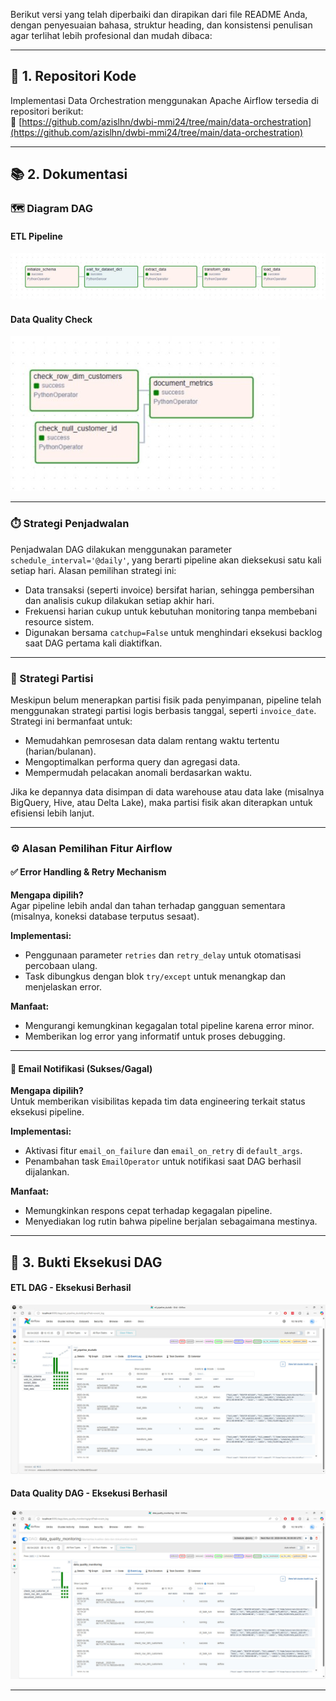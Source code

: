 Berikut versi yang telah diperbaiki dan dirapikan dari file README Anda, dengan penyesuaian bahasa, struktur heading, dan konsistensi penulisan agar terlihat lebih profesional dan mudah dibaca:

---

## 📁 1. Repositori Kode

Implementasi Data Orchestration menggunakan Apache Airflow tersedia di repositori berikut:  
🔗 [https://github.com/azislhn/dwbi-mmi24/tree/main/data-orchestration](https://github.com/azislhn/dwbi-mmi24/tree/main/data-orchestration)

---

## 📚 2. Dokumentasi

### 🗺️ Diagram DAG

#### ETL Pipeline
<img src="etl_pipeline_diagram.jpeg" alt="Diagram DAG ETL" width="auto"/>

#### Data Quality Check
<img src="data_quality_diagram.jpeg" alt="Diagram DAG Data Quality" width="auto"/>

---

### ⏱️ Strategi Penjadwalan

Penjadwalan DAG dilakukan menggunakan parameter `schedule_interval='@daily'`, yang berarti pipeline akan dieksekusi satu kali setiap hari. Alasan pemilihan strategi ini:

- Data transaksi (seperti invoice) bersifat harian, sehingga pembersihan dan analisis cukup dilakukan setiap akhir hari.
- Frekuensi harian cukup untuk kebutuhan monitoring tanpa membebani resource sistem.
- Digunakan bersama `catchup=False` untuk menghindari eksekusi backlog saat DAG pertama kali diaktifkan.

---

### 📅 Strategi Partisi

Meskipun belum menerapkan partisi fisik pada penyimpanan, pipeline telah menggunakan strategi partisi logis berbasis tanggal, seperti `invoice_date`. Strategi ini bermanfaat untuk:

- Memudahkan pemrosesan data dalam rentang waktu tertentu (harian/bulanan).
- Mengoptimalkan performa query dan agregasi data.
- Mempermudah pelacakan anomali berdasarkan waktu.

Jika ke depannya data disimpan di data warehouse atau data lake (misalnya BigQuery, Hive, atau Delta Lake), maka partisi fisik akan diterapkan untuk efisiensi lebih lanjut.

---

### ⚙️ Alasan Pemilihan Fitur Airflow

#### ✅ Error Handling & Retry Mechanism

**Mengapa dipilih?**  
Agar pipeline lebih andal dan tahan terhadap gangguan sementara (misalnya, koneksi database terputus sesaat).

**Implementasi:**  
- Penggunaan parameter `retries` dan `retry_delay` untuk otomatisasi percobaan ulang.
- Task dibungkus dengan blok `try/except` untuk menangkap dan menjelaskan error.

**Manfaat:**  
- Mengurangi kemungkinan kegagalan total pipeline karena error minor.
- Memberikan log error yang informatif untuk proses debugging.

---

#### 📧 Email Notifikasi (Sukses/Gagal)

**Mengapa dipilih?**  
Untuk memberikan visibilitas kepada tim data engineering terkait status eksekusi pipeline.

**Implementasi:**  
- Aktivasi fitur `email_on_failure` dan `email_on_retry` di `default_args`.
- Penambahan task `EmailOperator` untuk notifikasi saat DAG berhasil dijalankan.

**Manfaat:**  
- Memungkinkan respons cepat terhadap kegagalan pipeline.
- Menyediakan log rutin bahwa pipeline berjalan sebagaimana mestinya.

---

## 📸 3. Bukti Eksekusi DAG

#### ETL DAG - Eksekusi Berhasil
<img src="etl_dag_success.jpeg" alt="DAG ETL Success" width="auto"/>

#### Data Quality DAG - Eksekusi Berhasil
<img src="data_quality_dag_success.jpeg" alt="DAG Data Quality Success" width="auto"/>

---
